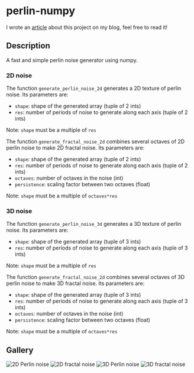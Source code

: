 # perlin-numpy

I wrote an [article](https://pvigier.github.io/2018/06/13/perlin-noise-numpy.html) about this project on my blog, feel free to read it!

## Description

A fast and simple perlin noise generator using numpy.

### 2D noise

The function `generate_perlin_noise_2d` generates a 2D texture of perlin noise. Its parameters are:

* `shape`: shape of the generated array (tuple of 2 ints)
* `res`: number of periods of noise to generate along each axis (tuple of 2 ints)

Note: `shape` must be a multiple of `res`

The function `generate_fractal_noise_2d` combines several octaves of 2D perlin noise to make 2D fractal noise. Its parameters are:

* `shape`: shape of the generated array (tuple of 2 ints)
* `res`: number of periods of noise to generate along each axis (tuple of 2 ints)
* `octaves`: number of octaves in the noise (int)
* `persistence`: scaling factor between two octaves (float)

Note: `shape` must be a multiple of `octaves*res`


### 3D noise

The function `generate_perlin_noise_3d` generates a 3D texture of perlin noise. Its parameters are:

* `shape`: shape of the generated array (tuple of 3 ints)
* `res`: number of periods of noise to generate along each axis (tuple of 3 ints)

Note: `shape` must be a multiple of `res`

The function `generate_fractal_noise_2d` combines several octaves of 3D perlin noise to make 3D fractal noise. Its parameters are:

* `shape`: shape of the generated array (tuple of 3 ints)
* `res`: number of periods of noise to generate along each axis (tuple of 3 ints)
* `octaves`: number of octaves in the noise (int)
* `persistence`: scaling factor between two octaves (float)

Note: `shape` must be a multiple of `octaves*res`

## Gallery

![2D Perlin noise](https://github.com/pvigier/perlin-numpy/raw/master/examples/perlin2d.png)
![2D fractal noise](https://github.com/pvigier/perlin-numpy/raw/master/examples/fractal2d.png)
![3D Perlin noise](https://github.com/pvigier/perlin-numpy/raw/master/examples/perlin3d.gif)
![3D fractal noise](https://github.com/pvigier/perlin-numpy/raw/master/examples/fractal3d.gif)
